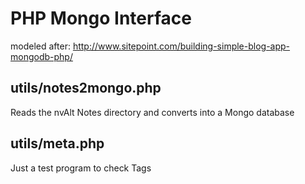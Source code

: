 # PHP Mongo Interface

modeled after: http://www.sitepoint.com/building-simple-blog-app-mongodb-php/

## utils/notes2mongo.php

Reads the nvAlt Notes directory and converts into a Mongo database

## utils/meta.php

Just a test program to check Tags

